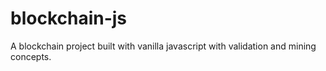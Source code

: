 # blockchain-js

A blockchain project built with vanilla javascript with validation and mining concepts.
